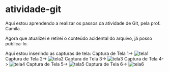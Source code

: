 # atividade-git

Aqui estou aprendendo a realizar os passos da atividade de Git, pela prof. Camila.

Agora que atualizei e retirei o conteúdo acidental do arquivo, já posso publica-lo.

Aqui estou inserindo as capturas de tela:
Captura de Tela 1-> ![tela1](https://github.com/rianmoura/atividade-git/assets/163539263/0b2d8b6f-3911-4c76-9863-82171da23ebe)
Captura de Tela 2-> ![tela2](https://github.com/rianmoura/atividade-git/assets/163539263/2de38765-18f7-4a9a-81ea-713b2deca1d1)
Captura de Tela 3-> ![tela3](https://github.com/rianmoura/atividade-git/assets/163539263/e95dc5b4-b3fc-46b6-b1b5-cc5e6ac16b42)
Captura de Tela 4-> ![tela4](https://github.com/rianmoura/atividade-git/assets/163539263/691d7789-3532-454b-9355-a4984f56ed95)
Captura de Tela 5-> ![tela5](https://github.com/rianmoura/atividade-git/assets/163539263/4e3ac7b0-451b-448f-8dea-d15fd7924738)
Captura de Tela 6-> ![tela6](https://github.com/rianmoura/atividade-git/assets/163539263/d9dd8fce-5108-416c-a2c0-1fc7c6ef23bb)


